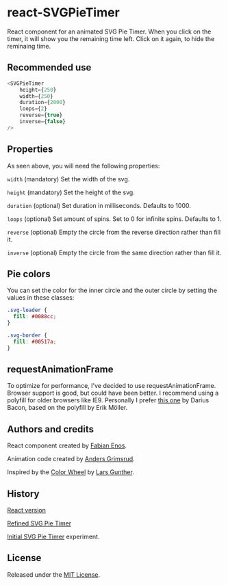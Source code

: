 react-SVGPieTimer
================

React component for an animated SVG Pie Timer.
When you click on the timer, it will show you the remaining time left. Click on it again, to hide the reminaing time.

Recommended use
---------------

```javascript
<SVGPieTimer
	height={250}
	width={250}
	duration={2000}
	loops={2}
	reverse={true}
	inverse={false}
/>
```

Properties
---------------
As seen above, you will need the following properties:

`width` (mandatory) Set the width of the svg. 

`height` (mandatory) Set the height of the svg. 

`duration` (optional) Set duration in milliseconds. Defaults to 1000.

`loops` (optional) Set amount of spins. Set to 0 for infinite spins. Defaults to 1.

`reverse` (optional) Empty the circle from the reverse direction rather than fill it.

`inverse` (optional) Empty the circle from the same direction rather than fill it.

Pie colors
---------------
You can set the color for the inner circle and the outer circle by setting the values in these classes:

```css
.svg-loader { 
  fill: #0088cc;
}

.svg-border { 
  fill: #00517a;
}
```

requestAnimationFrame
---------------
To optimize for performance, I've decided to use requestAnimationFrame. Browser support is good, but could have been better. I recommend using a polyfill for older browsers like IE9. Personally I prefer [this one](https://github.com/darius/requestAnimationFrame) by Darius Bacon, based on the polyfill by Erik Möller.


Authors and credits
---------------
React component created by [Fabian Enos](http://fabianenos.com/).

Animation code created by [Anders Grimsrud](http://grint.no). 

Inspired by the [Color Wheel](http://itpastorn.github.io/webbteknik/future-stuff/svg/color-wheel.html) by [Lars Gunther](https://github.com/itpastorn).

History
---------------
[React version](https://github.com/fabianTMC/react-SVGPieTimer) 

[Refined SVG Pie Timer](https://github.com/agrimsrud/svgPieTimer.js)

[Initial SVG Pie Timer](http://codepen.io/agrimsrud/pen/EmCoa) experiment.


License
---------------
Released under the [MIT License](http://opensource.org/licenses/mit-license.php).
